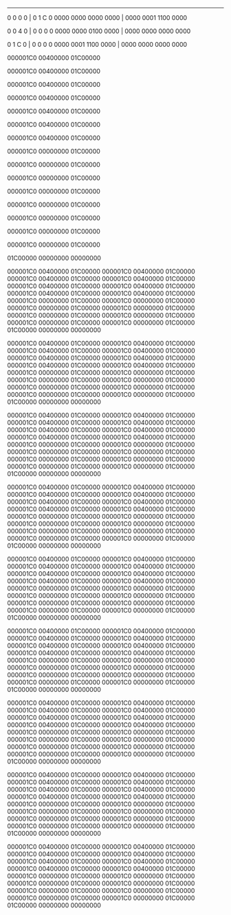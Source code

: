 


----------------------------------------------
   0    0    0    0   |      0    1    C    0
0000 0000 0000 0000   |   0000 0001 1100 0000

   0    0    4    0   |      0    0    0    0
0000 0000 0100 0000   |   0000 0000 0000 0000

   0    1    C    0   |      0    0    0    0
0000 0001 1100 0000   |   0000 0000 0000 0000

000001C0
00400000
01C00000

000001C0
00400000
01C00000

000001C0
00400000
01C00000

000001C0
00400000
01C00000

000001C0
00400000
01C00000

000001C0
00400000
01C00000

000001C0
00400000
01C00000

000001C0
00000000
01C00000

000001C0
00000000
01C00000

000001C0
00000000
01C00000

000001C0
00000000
01C00000

000001C0
00000000
01C00000

000001C0
00000000
01C00000

000001C0
00000000
01C00000

000001C0
00000000
01C00000

01C00000
00000000
00000000




000001C0
00400000
01C00000
000001C0
00400000
01C00000
000001C0
00400000
01C00000
000001C0
00400000
01C00000
000001C0
00400000
01C00000
000001C0
00400000
01C00000
000001C0
00400000
01C00000
000001C0
00400000
01C00000
000001C0
00000000
01C00000
000001C0
00000000
01C00000
000001C0
00000000
01C00000
000001C0
00000000
01C00000
000001C0
00000000
01C00000
000001C0
00000000
01C00000
000001C0
00000000
01C00000
000001C0
00000000
01C00000
01C00000
00000000
00000000

000001C0
00400000
01C00000
000001C0
00400000
01C00000
000001C0
00400000
01C00000
000001C0
00400000
01C00000
000001C0
00400000
01C00000
000001C0
00400000
01C00000
000001C0
00400000
01C00000
000001C0
00400000
01C00000
000001C0
00000000
01C00000
000001C0
00000000
01C00000
000001C0
00000000
01C00000
000001C0
00000000
01C00000
000001C0
00000000
01C00000
000001C0
00000000
01C00000
000001C0
00000000
01C00000
000001C0
00000000
01C00000
01C00000
00000000
00000000

000001C0
00400000
01C00000
000001C0
00400000
01C00000
000001C0
00400000
01C00000
000001C0
00400000
01C00000
000001C0
00400000
01C00000
000001C0
00400000
01C00000
000001C0
00400000
01C00000
000001C0
00400000
01C00000
000001C0
00000000
01C00000
000001C0
00000000
01C00000
000001C0
00000000
01C00000
000001C0
00000000
01C00000
000001C0
00000000
01C00000
000001C0
00000000
01C00000
000001C0
00000000
01C00000
000001C0
00000000
01C00000
01C00000
00000000
00000000

000001C0
00400000
01C00000
000001C0
00400000
01C00000
000001C0
00400000
01C00000
000001C0
00400000
01C00000
000001C0
00400000
01C00000
000001C0
00400000
01C00000
000001C0
00400000
01C00000
000001C0
00400000
01C00000
000001C0
00000000
01C00000
000001C0
00000000
01C00000
000001C0
00000000
01C00000
000001C0
00000000
01C00000
000001C0
00000000
01C00000
000001C0
00000000
01C00000
000001C0
00000000
01C00000
000001C0
00000000
01C00000
01C00000
00000000
00000000

000001C0
00400000
01C00000
000001C0
00400000
01C00000
000001C0
00400000
01C00000
000001C0
00400000
01C00000
000001C0
00400000
01C00000
000001C0
00400000
01C00000
000001C0
00400000
01C00000
000001C0
00400000
01C00000
000001C0
00000000
01C00000
000001C0
00000000
01C00000
000001C0
00000000
01C00000
000001C0
00000000
01C00000
000001C0
00000000
01C00000
000001C0
00000000
01C00000
000001C0
00000000
01C00000
000001C0
00000000
01C00000
01C00000
00000000
00000000

000001C0
00400000
01C00000
000001C0
00400000
01C00000
000001C0
00400000
01C00000
000001C0
00400000
01C00000
000001C0
00400000
01C00000
000001C0
00400000
01C00000
000001C0
00400000
01C00000
000001C0
00400000
01C00000
000001C0
00000000
01C00000
000001C0
00000000
01C00000
000001C0
00000000
01C00000
000001C0
00000000
01C00000
000001C0
00000000
01C00000
000001C0
00000000
01C00000
000001C0
00000000
01C00000
000001C0
00000000
01C00000
01C00000
00000000
00000000

000001C0
00400000
01C00000
000001C0
00400000
01C00000
000001C0
00400000
01C00000
000001C0
00400000
01C00000
000001C0
00400000
01C00000
000001C0
00400000
01C00000
000001C0
00400000
01C00000
000001C0
00400000
01C00000
000001C0
00000000
01C00000
000001C0
00000000
01C00000
000001C0
00000000
01C00000
000001C0
00000000
01C00000
000001C0
00000000
01C00000
000001C0
00000000
01C00000
000001C0
00000000
01C00000
000001C0
00000000
01C00000
01C00000
00000000
00000000

000001C0
00400000
01C00000
000001C0
00400000
01C00000
000001C0
00400000
01C00000
000001C0
00400000
01C00000
000001C0
00400000
01C00000
000001C0
00400000
01C00000
000001C0
00400000
01C00000
000001C0
00400000
01C00000
000001C0
00000000
01C00000
000001C0
00000000
01C00000
000001C0
00000000
01C00000
000001C0
00000000
01C00000
000001C0
00000000
01C00000
000001C0
00000000
01C00000
000001C0
00000000
01C00000
000001C0
00000000
01C00000
01C00000
00000000
00000000

000001C0
00400000
01C00000
000001C0
00400000
01C00000
000001C0
00400000
01C00000
000001C0
00400000
01C00000
000001C0
00400000
01C00000
000001C0
00400000
01C00000
000001C0
00400000
01C00000
000001C0
00400000
01C00000
000001C0
00000000
01C00000
000001C0
00000000
01C00000
000001C0
00000000
01C00000
000001C0
00000000
01C00000
000001C0
00000000
01C00000
000001C0
00000000
01C00000
000001C0
00000000
01C00000
000001C0
00000000
01C00000
01C00000
00000000
00000000